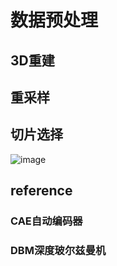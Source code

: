 # 数据预处理

## 3D重建
## 重采样
## 切片选择
![image](https://img-blog.csdn.net/20180402203423473)
## reference
### CAE自动编码器
### DBM深度玻尔兹曼机
